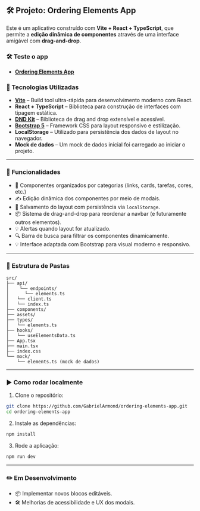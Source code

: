 ## 🛠 Projeto: Ordering Elements App

Este é um aplicativo construído com **Vite + React + TypeScript**, que permite a **edição dinâmica de componentes** através de uma interface amigável com **drag-and-drop**.

### 🛠 Teste o app

- **[Ordering Elements App](https://ordering-elements-app.vercel.app/)**

### 🚀 Tecnologias Utilizadas

- **[Vite](https://vitejs.dev/)** – Build tool ultra-rápida para desenvolvimento moderno com React.
- **React + TypeScript** – Biblioteca para construção de interfaces com tipagem estática.
- **[DND Kit](https://dndkit.com/)** – Biblioteca de drag and drop extensível e acessível.
- **[Bootstrap 5](https://getbootstrap.com/)** – Framework CSS para layout responsivo e estilização.
- **LocalStorage** – Utilizado para persistência dos dados de layout no navegador.
- **Mock de dados** – Um mock de dados inicial foi carregado ao iniciar o projeto.

---

### 🎨 Funcionalidades

- 🧩 Componentes organizados por categorias (links, cards, tarefas, cores, etc.)
- ✍️ Edição dinâmica dos componentes por meio de modais.
- 🔄 Salvamento do layout com persistência via `localStorage`.
- 📦 Sistema de drag-and-drop para reordenar a navbar (e futuramente outros elementos).
- 💡 Alertas quando layout for atualizado.
- 🔍 Barra de busca para filtrar os componentes dinamicamente.
- 💡 Interface adaptada com Bootstrap para visual moderno e responsivo.

---

### 📁 Estrutura de Pastas

```
src/
├── api/
│    └── endpoints/
│      └── elements.ts
│   └── client.ts
│   └── index.ts
├── components/
├── assets/
├── types/
│   └── elements.ts
├── hooks/
│   └── useElementsData.ts
├── App.tsx
├── main.tsx
├── index.css
└── mock/
    └── elements.ts (mock de dados)
```

---

### ▶️ Como rodar localmente

1. Clone o repositório:
```bash
git clone https://github.com/GabrielArmond/ordering-elements-app.git
cd ordering-elements-app
```

2. Instale as dependências:
```bash
npm install
```

3. Rode a aplicação:
```bash
npm run dev
```

---

### ✏️ Em Desenvolvimento

- 📦 Implementar novos blocos editáveis.
- 🛠️ Melhorias de acessibilidade e UX dos modais.



